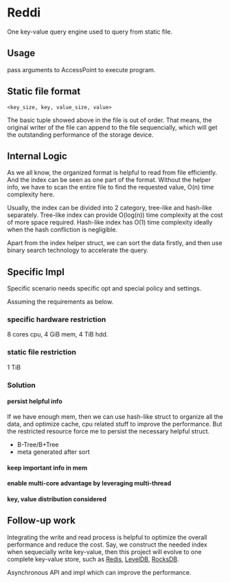 # Reddi

One key-value query engine used to query from static file.

## Usage

pass arguments to AccessPoint to execute program.

## Static file format

```
<key_size, key, value_size, value>
```
The basic tuple showed above in the file is out of order.
That means, the original writer of the file can append to the file sequencially, which will get the outstanding performance of the storage device.  

## Internal Logic

As we all know, the organized format is helpful to read from file efficiently. And the index can be seen as one part of the format. 
Without the helper info, we have to scan the entire file to find the requested value, O(n) time complexity here.

Usually, the index can be divided into 2 category, tree-like and hash-like separately.
Tree-like index can provide O(log(n)) time complexity at the cost of more space required.
Hash-like index has O(1) time complexity ideally when the hash confliction is negligible.

Apart from the index helper struct, we can sort the data firstly,
and then use binary search technology to accelerate the query.

## Specific Impl

Specific scenario needs specific opt and special policy and settings. 

Assuming the requirements as below.

### specific hardware restriction

8 cores cpu, 4 GiB mem, 4 TiB hdd.

### static file restriction

1 TiB

### Solution

#### persist helpful info 

If we have enough mem, then we can use hash-like struct to organize all the data,
and optimize cache, cpu related stuff to improve the performance. 
But the restricted resource force me to persist the necessary helpful struct.

* B-Tree/B+Tree
* meta generated after sort

#### keep important info in mem

#### enable multi-core advantage by leveraging multi-thread

#### key, value distribution considered



## Follow-up work

Integrating the write and read process is helpful to optimize the overall performance and reduce the cost.
Say, we construct the needed index when sequecially write key-value,
 then this project will evolve to one complete key-value store,
  such as [Redis](https://github.com/antirez/redis), [LevelDB](https://github.com/google/leveldb),
  [RocksDB](https://github.com/facebook/rocksdb).
  
Asynchronous API and impl which can improve the performance.

